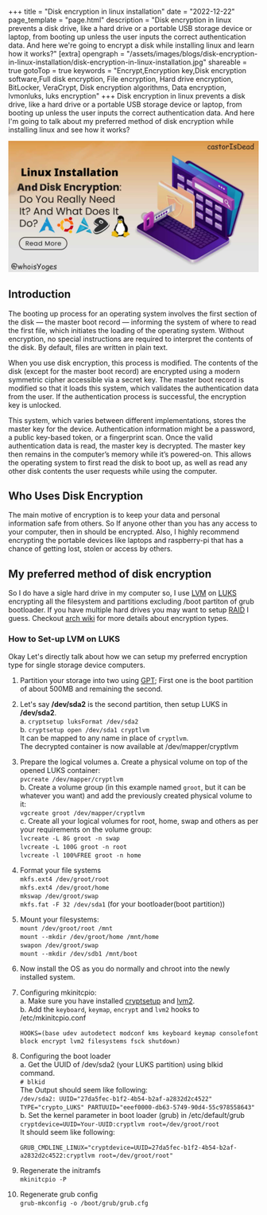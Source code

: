 +++
title = "Disk encryption in linux installation"
date = "2022-12-22"
page_template = "page.html"
description = "Disk encryption in linux prevents a disk drive, like a hard drive or a portable USB storage device or laptop, from booting up unless the user inputs the correct authentication data. And here we're going to encrypt a disk while installing linux and learn how it works?"
[extra]
opengraph = "/assets/images/blogs/disk-encryption-in-linux-installation/disk-encryption-in-linux-installation.jpg"
shareable = true
gotoTop = true
keywords = "Encrypt,Encryption key,Disk encryption software,Full disk encryption, File encryption, Hard drive encryption, BitLocker, VeraCrypt, Disk encryption algorithms, Data encryption, lvmonluks, luks encryption"
+++
Disk encryption in linux prevents a disk drive, like a hard drive or a portable USB storage device or laptop, from booting up unless the user inputs the correct authentication data. And here I'm going to talk about my preferred method of disk encryption while installing linux and see how it works?
<!-- more -->

![disk-encryption-in-linux-installation](/assets/images/blogs/disk-encryption-in-linux-installation/disk-encryption-in-linux-installation.jpg)

## Introduction

The booting up process for an operating system involves the first section of the disk — the master boot record — informing the system of where to read the first file, which initiates the loading of the operating system. Without encryption, no special instructions are required to interpret the contents of the disk. By default, files are written in plain text.

When you use disk encryption, this process is modified. The contents of the disk (except for the master boot record) are encrypted using a modern symmetric cipher accessible via a secret key. The master boot record is modified so that it loads this system, which validates the authentication data from the user. If the authentication process is successful, the encryption key is unlocked.

This system, which varies between different implementations, stores the master key for the device. Authentication information might be a password, a public key-based token, or a fingerprint scan. Once the valid authentication data is read, the master key is decrypted. The master key then remains in the computer’s memory while it’s powered-on. This allows the operating system to first read the disk to boot up, as well as read any other disk contents the user requests while using the computer.

## Who Uses Disk Encryption

The main motive of encryption is to keep your data and personal information safe from others. So If anyone other than you has any access to your computer, then in should be encrypted. Also, I highly recommend encrypting the portable devices like laptops and raspberry-pi that has a chance of getting lost, stolen or access by others.

## My preferred method of disk encryption

So I do have a sigle hard drive in my computer so, I use [LVM](https://wiki.archlinux.org/title/LVM) on [LUKS](https://wiki.archlinux.org/title/Dm-crypt) encrypting all the filesystem and partitions excluding /boot partiton of grub bootloader. If you have multiple hard drives you may want to setup [RAID](https://wiki.archlinux.org/title/RAID) I guess. Checkout [arch wiki](https://wiki.archlinux.org/title/dm-crypt/Encrypting_an_entire_system) for more details about encryption types.

### How to Set-up LVM on LUKS

Okay Let's directly talk about how we can setup my preferred encryption type for single storage device computers.

1. Partition your storage into two using [GPT](https://wiki.archlinux.org/title/Partitioning#GUID_Partition_Table); First one is the boot partition of about 500MB and remaining the second.

2. Let's say **/dev/sda2** is the second partition, then setup LUKS in **/dev/sda2**.  
    a. `cryptsetup luksFormat /dev/sda2`  
    b. `cryptsetup open /dev/sda1 cryptlvm`  
    It can be mapped to any name in place of `cryptlvm`.  
    The decrypted container is now available at /dev/mapper/cryptlvm

3. Prepare the logical volumes
    a. Create a physical volume on top of the opened LUKS container:  
    `pvcreate /dev/mapper/cryptlvm`  
    b. Create a volume group (in this example named `groot`, but it can be whatever you want) and add the previously created physical volume to it:   
    `vgcreate groot /dev/mapper/cryptlvm`  
    c. Create all your logical volumes for root, home, swap and others as per your requirements on the volume group:  
    `lvcreate -L 8G groot -n swap`  
    `lvcreate -L 100G groot -n root`  
    `lvcreate -l 100%FREE groot -n home`

4. Format your file systems  
    `mkfs.ext4 /dev/groot/root`  
    `mkfs.ext4 /dev/groot/home`  
    `mkswap /dev/groot/swap`  
    `mkfs.fat -F 32 /dev/sda1` (for your bootloader(boot partition))

5. Mount your filesystems:  
    `mount /dev/groot/root /mnt`  
    `mount --mkdir /dev/groot/home /mnt/home`  
    `swapon /dev/groot/swap`  
    `mount --mkdir /dev/sdb1 /mnt/boot`

6. Now install the OS as you do normally and chroot into the newly installed system.

7. Configuring mkinitcpio:  
    a. Make sure you have installed [cryptsetup](https://archlinux.org/packages/core/x86_64/cryptsetup/) and [lvm2](https://archlinux.org/packages/core/x86_64/lvm2/).  
    b. Add the `keyboard`, `keymap`, `encrypt` and `lvm2` hooks to /etc/mkinitcpio.conf  
    ```
    HOOKS=(base udev autodetect modconf kms keyboard keymap consolefont block encrypt lvm2 filesystems fsck shutdown)
    ```

8. Configuring the boot loader  
    a. Get the UUID of /dev/sda2 (your LUKS partition) using blkid command.  
    `# blkid`  
    The Output should seem like following:  
    `/dev/sda2: UUID="27da5fec-b1f2-4b54-b2af-a2832d2c4522" TYPE="crypto_LUKS" PARTUUID="eeef0000-db63-5749-90d4-55c978558643"`  
    b. Set the kernel parameter in boot loader (grub) in /etc/default/grub  
    `cryptdevice=UUID=Your-UUID:cryptlvm root=/dev/groot/root`  
    It should seem like following:  
    ```
    GRUB_CMDLINE_LINUX="cryptdevice=UUID=27da5fec-b1f2-4b54-b2af-a2832d2c4522:cryptlvm root=/dev/groot/root"
    ```

9. Regenerate the initramfs  
    `mkinitcpio -P`

10. Regenerate grub config  
    `grub-mkconfig -o /boot/grub/grub.cfg`
